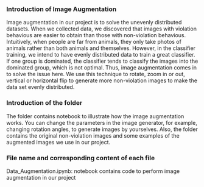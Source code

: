 ### Introduction of Image Augmentation
  Image augmentation in our project is to solve the unevenly distributed datasets. When we collected data, we discovered that images with violation behavious are easier to obtain than those with non-violation behavious. Intuitively, when people are far from animals, they only take photos of animals rather than both animals and themselves. 
  However, in the classifier training, we intend to have evenly distributed data to train a great classifier. If one group is dominated, the classifier tends to classify
the images into the dominated group, which is not optimal. Thus, image augmentation comes in to solve the issue here. We use this technique to rotate, zoom in or out, vertical or horizontal flip to generate more non-violation images to make the data set evenly distributed. 

### Introduction of the folder
The folder contains notebook to illustrate how the image augmentation works. You can change the parameters in the image generator, for example, changing rotation angles, to generate images by yourselves. Also, the folder contains the original non-violation images and some examples of the augmented images we use in our project. 

### File name and corresponding content of each file
Data_Augmentation.ipynb: notebook contains code to perform image augmentation in our project
